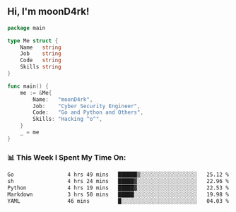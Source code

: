 <h2> Hi, I'm moonD4rk!</h2>

```go
package main

type Me struct {
	Name   string
	Job    string
	Code   string
	Skills string
}

func main() {
	me := &Me{
		Name:   "moonD4rk",
		Job:    "Cyber Security Engineer",
		Code:   "Go and Python and Others",
		Skills: "Hacking ^o^",
	}
	_ = me
}
```

<h3>📊 This Week I Spent My Time On:</h3>
<!-- <img align='right' src="https://github-readme-stats.vercel.app/api?username=moond4rk&show_icons=true&theme=radical", width="300" height="150"> -->

<!--START_SECTION:waka-->

```txt
Go                 4 hrs 49 mins   ██████▒░░░░░░░░░░░░░░░░░░   25.12 %
sh                 4 hrs 24 mins   █████▓░░░░░░░░░░░░░░░░░░░   22.96 %
Python             4 hrs 19 mins   █████▓░░░░░░░░░░░░░░░░░░░   22.53 %
Markdown           3 hrs 50 mins   █████░░░░░░░░░░░░░░░░░░░░   19.98 %
YAML               46 mins         █░░░░░░░░░░░░░░░░░░░░░░░░   04.03 %
```

<!--END_SECTION:waka-->

